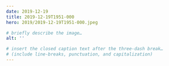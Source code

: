 ```yaml
---
date: 2019-12-19
title: 2019-12-19T1951-000
hero: 2019/2019-12-19T1951-000.jpeg

# briefly describe the image…
alt: ''

# insert the closed caption text after the three-dash break…
# (include line-breaks, punctuation, and capitalization)
---
```

